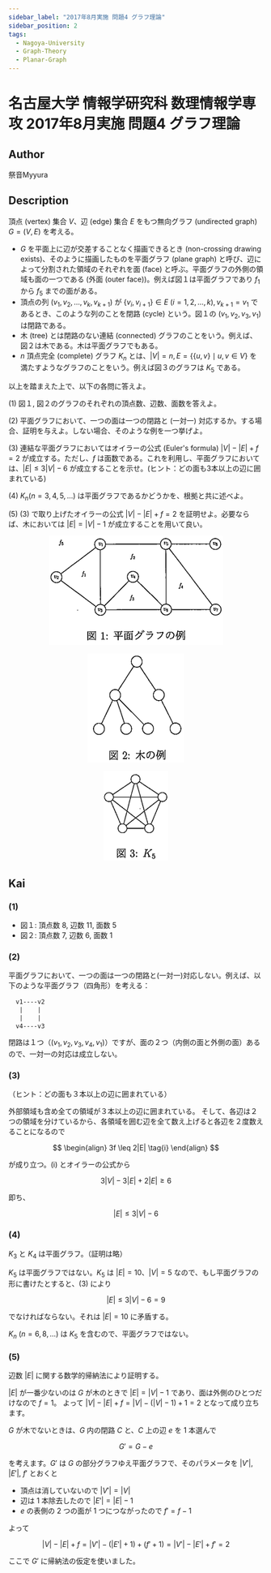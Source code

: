 ```yaml
---
sidebar_label: "2017年8月実施 問題4 グラフ理論"
sidebar_position: 2
tags:
  - Nagoya-University
  - Graph-Theory
  - Planar-Graph
---
```

# 名古屋大学 情報学研究科 数理情報学専攻 2017年8月実施 問題4 グラフ理論

## **Author**
祭音Myyura

## **Description**
頂点 (vertex) 集合 $V$、辺 (edge) 集合 $E$ をもつ無向グラフ (undirected graph) $G = (V, E)$ を考える。

- $G$ を平面上に辺が交差することなく描画できるとき (non-crossing drawing exists)、そのように描画したものを平面グラフ (plane graph) と呼び、辺によって分割された領域のそれぞれを面 (face) と呼ぶ。平面グラフの外側の領域も面の一つである (外面 (outer face))。例えば図１は平面グラフであり $f_1$ から $f_5$ までの面がある。
- 頂点の列 $(v_1, v_2, \ldots, v_k, v_{k+1})$ が $\{v_i, v_{i+1}\} \in E \ (i = 1, 2, \ldots, k), v_{k+1} = v_1$ であるとき、このような列のことを閉路 (cycle) という。図１の $(v_1, v_2, v_3, v_1)$ は閉路である。
- 木 (tree) とは閉路のない連結 (connected) グラフのことをいう。例えば、図２は木である。木は平面グラフでもある。
- $n$ 頂点完全 (complete) グラフ $K_n$ とは、$|V| = n, E = \{\{u, v\} \mid u, v \in V \}$ を満たすようなグラフのことをいう。例えば図３のグラフは $K_5$ である。

以上を踏まえた上で、以下の各問に答えよ。

(1) 図１, 図２のグラフのそれぞれの頂点数、辺数、面数を答えよ。

(2) 平面グラフにおいて、一つの面は一つの閉路と (一対一) 対応するか。する場合、証明を与えよ。しない場合、そのような例を一つ挙げよ。

(3) 連結な平面グラフにおいてはオイラーの公式 (Euler's formula) $|V| - |E| + f = 2$ が成立する。ただし、$f$ は面数である。これを利用し、平面グラフにおいては、$|E| \le 3|V| - 6$ が成立することを示せ。(ヒント：どの面も3本以上の辺に囲まれている)

(4) $K_n (n = 3, 4, 5, \ldots)$ は平面グラフであるかどうかを、根拠と共に述べよ。

(5) (3) で取り上げたオイラーの公式 $|V| - |E| + f = 2$ を証明せよ。必要ならば、木においては $|E| = |V| - 1$ が成立することを用いて良い。

<figure style="text-align:center;">
  <img src="https://raw.githubusercontent.com/Myyura/the_kai_project_assets/main/kakomonn/nagoya_university/informatics/mi_201708_4_graph_theory_p1.png" width="344" height="215" alt=""/>
</figure>

<figure style="text-align:center;">
  <img src="https://raw.githubusercontent.com/Myyura/the_kai_project_assets/main/kakomonn/nagoya_university/informatics/mi_201708_4_graph_theory_p2.png" width="190" height="215" alt=""/>
</figure>

<figure style="text-align:center;">
  <img src="https://raw.githubusercontent.com/Myyura/the_kai_project_assets/main/kakomonn/nagoya_university/informatics/mi_201708_4_graph_theory_p3.png" width="128" height="176" alt=""/>
</figure>

## **Kai**
### (1)
- 図１: 頂点数 $8$, 辺数 $11$, 面数 $5$
- 図２: 頂点数 $7$, 辺数 $6$, 面数 $1$

### (2)
平面グラフにおいて、一つの面は一つの閉路と(一対一)対応しない。例えば、以下のような平面グラフ（四角形）を考える：

```text
  v1----v2
   |    |
   |    |
  v4----v3
```

閉路は１つ（$(v_1, v_2, v_3, v_4, v_1)$）ですが、面の２つ（内側の面と外側の面）あるので、一対一の対応は成立しない。

### (3)
（ヒント：どの面も３本以上の辺に囲まれている）

外部領域も含め全ての領域が３本以上の辺に囲まれている。
そして、各辺は２つの領域を分けているから、各領域を囲む辺を全て数え上げると各辺を２度数えることになるので

$$
\begin{align}
3f \leq 2|E| \tag{i}
\end{align}
$$

が成り立つ。(i) とオイラーの公式から

$$
3|V| - 3|E| + 2|E| \geq 6
$$

即ち、

$$
|E| \leq 3|V| - 6
$$

### (4)
$K_3$ と $K_4$ は平面グラフ。（証明は略）

$K_5$ は平面グラフではない。$K_5$ は $|E|=10$、$|V|=5$ なので、もし平面グラフの形に書けたとすると、(3) により

$$
|E| \leq 3|V| - 6 = 9
$$

でなければならない。それは $|E|=10$ に矛盾する。

$K_n \ (n=6, 8, \ldots)$ は $K_5$ を含むので、平面グラフではない。

### (5)
辺数 $|E|$ に関する数学的帰納法により証明する。

$|E|$ が一番少ないのは $G$ が木のときで $|E|=|V|-1$ であり、面は外側のひとつだけなので $f=1$。
よって $|V|-|E|+f = |V| - (|V|-1) + 1= 2$ となって成り立ちます。

$G$ が木でないときは、$G$ 内の閉路 $C$ と、$C$ 上の辺 $e$ を $1$ 本選んで

$$
G' = G - e
$$

を考えます。$G'$ は $G$ の部分グラフゆえ平面グラフで、そのパラメータを $|V'|$, $|E'|$, $f'$ とおくと

- 頂点は消していないので $|V'|=|V|$
- 辺は 1 本除去したので $|E'|=|E|-1$
- $e$ の表側の 2 つの面が 1 つにつながったので $f'=f-1$

よって

$$
|V|-|E|+f=|V'|-(|E'|+1)+(f'+1)=|V'|-|E'|+f'=2
$$

ここで $G'$ に帰納法の仮定を使いました。
